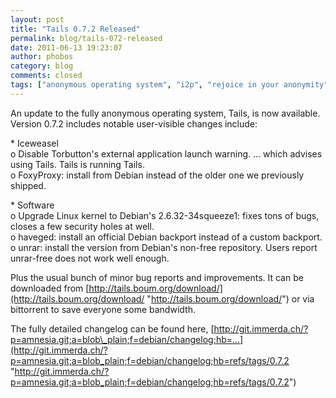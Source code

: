```yaml
---
layout: post
title: "Tails 0.7.2 Released"
permalink: blog/tails-072-released
date: 2011-06-13 19:23:07
author: phobos
category: blog
comments: closed
tags: ["anonymous operating system", "i2p", "rejoice in your anonymity", "tails", "tor"]
---
```


An update to the fully anonymous operating system, Tails, is now available. Version 0.7.2 includes notable user-visible changes include:

  
 \* Iceweasel  
 o Disable Torbutton's external application launch warning. ... which advises using Tails. Tails is running Tails.  
 o FoxyProxy: install from Debian instead of the older one we previously shipped.

\* Software  
 o Upgrade Linux kernel to Debian's 2.6.32-34squeeze1: fixes tons of bugs, closes a few security holes at well.  
 o haveged: install an official Debian backport instead of a custom backport.  
 o unrar: install the version from Debian's non-free repository. Users report unrar-free does not work well enough.  

Plus the usual bunch of minor bug reports and improvements. It can be downloaded from [http://tails.boum.org/download/](http://tails.boum.org/download/ "http://tails.boum.org/download/") or via bittorrent to save everyone some bandwidth.

The fully detailed changelog can be found here, [http://git.immerda.ch/?p=amnesia.git;a=blob\_plain;f=debian/changelog;hb=...](http://git.immerda.ch/?p=amnesia.git;a=blob_plain;f=debian/changelog;hb=refs/tags/0.7.2 "http://git.immerda.ch/?p=amnesia.git;a=blob_plain;f=debian/changelog;hb=refs/tags/0.7.2")
